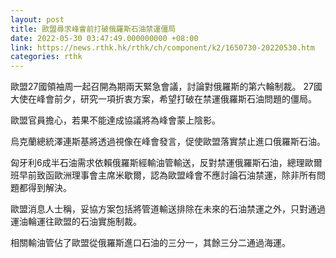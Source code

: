 ```yaml
---
layout: post
title: 歐盟尋求峰會前打破俄羅斯石油禁運僵局
date: 2022-05-30 03:47:49.000000000 +08:00
link: https://news.rthk.hk/rthk/ch/component/k2/1650730-20220530.htm
categories: rthk
---
```


歐盟27國領袖周一起召開為期兩天緊急會議，討論對俄羅斯的第六輪制裁。 27國大使在峰會前夕，研究一項折衷方案，希望打破在禁運俄羅斯石油問題的僵局。

歐盟官員擔心，若果不能達成協議將為峰會蒙上陰影。

烏克蘭總統澤連斯基將透過視像在峰會發言，促使歐盟落實禁止進口俄羅斯石油。

匈牙利6成半石油需求依賴俄羅斯經輸油管輸送，反對禁運俄羅斯石油，總理歐爾班早前致函歐洲理事會主席米歇爾，認為歐盟峰會不應討論石油禁運，除非所有問題都得到解決。

歐盟消息人士稱，妥協方案包括將管道輸送排除在未來的石油禁運之外，只對通過運油輪運往歐盟的石油實施制裁。

相關輸油管佔了歐盟從俄羅斯進口石油的三分一，其餘三分二通過海運。
